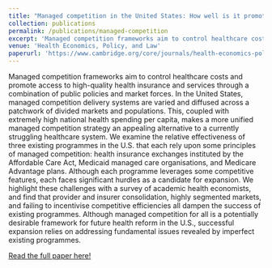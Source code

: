 ```yaml
---
title: "Managed competition in the United States: How well is it promoting equity and efficiency?"
collection: publications
permalink: /publications/managed-competition
excerpt: 'Managed competition frameworks aim to control healthcare costs and promote access to high-quality health insurance and services through a combination of public policies and market forces. We examine the relative effectiveness of three existing programmes in the U.S. that each rely upon some principles of managed competition: health insurance exchanges instituted by the Affordable Care Act, Medicaid managed care organisations, and Medicare Advantage plans.'
venue: 'Health Economics, Policy, and Law'
paperurl: 'https://www.cambridge.org/core/journals/health-economics-policy-and-law/article/managed-competition-in-the-united-states-how-well-is-it-promoting-equity-and-efficiency/D3E73ADE6BA48EC9B7AB4C7915FE5667'
---
```


Managed competition frameworks aim to control healthcare costs and promote access to high-quality health insurance and services through a combination of public policies and market forces. In the United States, managed competition delivery systems are varied and diffused across a patchwork of divided markets and populations. This, coupled with extremely high national health spending per capita, makes a more unified managed competition strategy an appealing alternative to a currently struggling healthcare system. We examine the relative effectiveness of three existing programmes in the U.S. that each rely upon some principles of managed competition: health insurance exchanges instituted by the Affordable Care Act, Medicaid managed care organisations, and Medicare Advantage plans. Although each programme leverages some competitive features, each faces significant hurdles as a candidate for expansion. We highlight these challenges with a survey of academic health economists, and find that provider and insurer consolidation, highly segmented markets, and failing to incentivise competitive efficiencies all dampen the success of existing programmes. Although managed competition for all is a potentially desirable framework for future health reform in the U.S., successful expansion relies on addressing fundamental issues revealed by imperfect existing programmes.

[Read the full paper here!]([http://alex-hoagland.github.io/files/ManagedCompetition_20221031.pdf](https://www.cambridge.org/core/journals/health-economics-policy-and-law/article/managed-competition-in-the-united-states-how-well-is-it-promoting-equity-and-efficiency/D3E73ADE6BA48EC9B7AB4C7915FE5667)https://www.cambridge.org/core/journals/health-economics-policy-and-law/article/managed-competition-in-the-united-states-how-well-is-it-promoting-equity-and-efficiency/D3E73ADE6BA48EC9B7AB4C7915FE5667)
